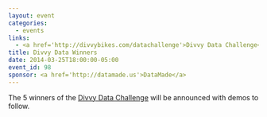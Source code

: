 ```yaml
---
layout: event
categories: 
  - events
links:
  - <a href='http://divvybikes.com/datachallenge'>Divvy Data Challenge</a>
title: Divvy Data Winners
date: 2014-03-25T18:00:00-05:00
event_id: 98
sponsor: <a href='http://datamade.us'>DataMade</a>
---
```


<p>The 5 winners of the <a href='http://divvybikes.com/datachallenge'>Divvy Data Challenge</a> will be announced with demos to follow.</p>
